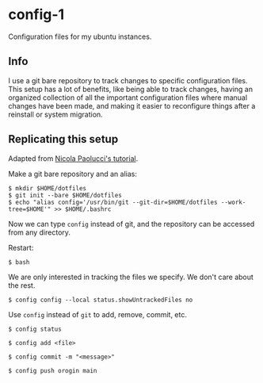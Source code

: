 # config-1

Configuration files for my ubuntu instances.

## Info

I use a git bare repository to track changes to specific configuration files. This setup has a lot of benefits, like being able to track changes, having an organized collection of all the important configuration files where manual changes have been made, and making it easier to reconfigure things after a reinstall or system migration.

## Replicating this setup

Adapted from [Nicola Paolucci's tutorial](https://www.atlassian.com/git/tutorials/dotfiles).

Make a git bare repository and an alias:
```
$ mkdir $HOME/dotfiles
$ git init --bare $HOME/dotfiles
$ echo "alias config='/usr/bin/git --git-dir=$HOME/dotfiles --work-tree=$HOME'" >> $HOME/.bashrc
```
Now we can type `config` instead of git, and the repository can be accessed from any directory.

Restart:
```
$ bash
```
We are only interested in tracking the files we specify. We don't care about the rest.
```
$ config config --local status.showUntrackedFiles no
```
Use `config` instead of `git` to add, remove, commit, etc.
```
$ config status
```
```
$ config add <file>
```
```
$ config commit -m "<message>"
```
```
$ config push orogin main
```
